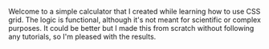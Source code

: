 Welcome to a simple calculator that I created while learning how to use CSS grid. The logic is functional, although it's not meant for scientific or complex purposes. It could be better but I made this from scratch without following any tutorials, so I'm pleased with the results.
